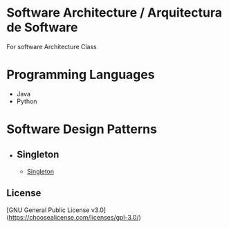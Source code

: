 # Software Architecture / Arquitectura de Software
For software Architecture Class

# Programming Languages
- Java
- Python

# Software Design Patterns
+ ## Singleton
  - [Singleton](https://github.com/Dreivko/ASO/tree/master/ASO/ASO/src/Singleton)

## License
[GNU General Public License v3.0] (https://choosealicense.com/licenses/gpl-3.0/)
